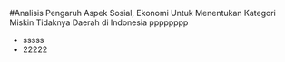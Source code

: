 #Analisis Pengaruh Aspek Sosial, Ekonomi Untuk Menentukan Kategori Miskin Tidaknya Daerah di Indonesia
pppppppp
- sssss
- 22222